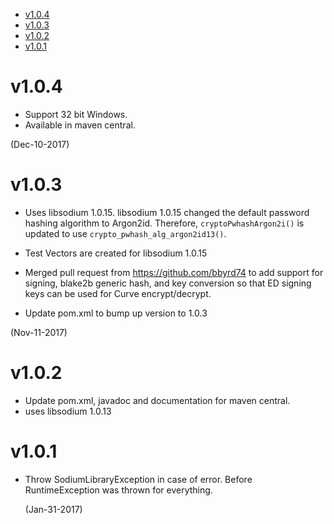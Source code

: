 
<!-- TOC -->

- [v1.0.4](#v104)
- [v1.0.3](#v103)
- [v1.0.2](#v102)
- [v1.0.1](#v101)

<!-- /TOC -->

# v1.0.4

* Support 32 bit Windows.
* Available in maven central.

(Dec-10-2017)

# v1.0.3

* Uses libsodium 1.0.15. libsodium 1.0.15 changed the default password hashing algorithm to Argon2id. Therefore, ```cryptoPwhashArgon2i()``` is updated to use ```crypto_pwhash_alg_argon2id13()```. 

* Test Vectors are created for libsodium 1.0.15

* Merged pull request from https://github.com/bbyrd74 to add support for signing, blake2b generic hash, and key conversion so that ED signing keys can be used for Curve encrypt/decrypt.

* Update pom.xml to bump up version to 1.0.3

(Nov-11-2017)
# v1.0.2
* Update pom.xml, javadoc and documentation for maven central. 
* uses libsodium 1.0.13

# v1.0.1

* Throw SodiumLibraryException in case of error. Before RuntimeException was thrown for everything.

  (Jan-31-2017)

